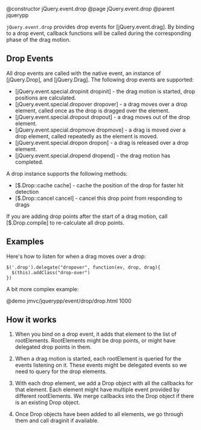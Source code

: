 @constructor jQuery.event.drop
@page jQuery.event.drop
@parent jquerypp

`jQuery.event.drop` provides drop events for [jQuery.event.drag]. By binding to a 
drop event, callback functions will be called during the corresponding phase of the drag motion.
 
## Drop Events

All drop events are called with the native event, an instance of [jQuery.Drop], and [jQuery.Drag]. The following
drop events are supported:

* [jQuery.event.special.dropinit dropinit] - the drag motion is started, drop positions are calculated.
* [jQuery.event.special.dropover dropover] - a drag moves over a drop element, called once as the drop is dragged over the element.
* [jQuery.event.special.dropout dropout] - a drag moves out of the drop element.
* [jQuery.event.special.dropmove dropmove] - a drag is moved over a drop element, called repeatedly as the element is moved.
* [jQuery.event.special.dropon dropon] - a drag is released over a drop element.
* [jQuery.event.special.dropend dropend] - the drag motion has completed.

A drop instance supports the following methods:

* [$.Drop::cache cache] - cache the position of the drop for faster hit detection
* [$.Drop::cancel cancel] - cancel this drop point from responding to drags

If you are adding drop points after the start of a drag motion, call [$.Drop.compile] to
re-calculate all drop points.

## Examples

Here's how to listen for when a drag moves over a drop:

    $('.drop').delegate("dropover", function(ev, drop, drag){
      $(this).addClass("drop-over")
    })

A bit more complex example:

@demo jmvc/jquerypp/event/drop/drop.html 1000


## How it works

1. When you bind on a drop event, it adds that element to the list of rootElements.
  RootElements might be drop points, or might have delegated drop points in them.

2. When a drag motion is started, each rootElement is queried for the events listening on it.
  These events might be delegated events so we need to query for the drop elements.

3. With each drop element, we add a Drop object with all the callbacks for that element.
  Each element might have multiple event provided by different rootElements.  We merge
  callbacks into the Drop object if there is an existing Drop object.

4. Once Drop objects have been added to all elements, we go through them and call draginit
  if available.

